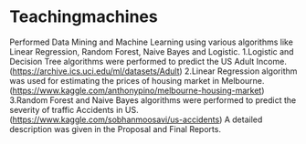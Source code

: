 # Teachingmachines
Performed Data Mining and Machine Learning using various algorithms like Linear Regression, Random Forest, Naive Bayes and Logistic. 
1.Logistic and Decision Tree algorithms were performed to predict the US Adult Income. (https://archive.ics.uci.edu/ml/datasets/Adult)
2.Linear Regression algorithm was used for estimating the prices of housing market in Melbourne.
(https://www.kaggle.com/anthonypino/melbourne-housing-market)
3.Random Forest and Naive Bayes algorithms were performed to predict the severity of traffic Accidents in US. (https://www.kaggle.com/sobhanmoosavi/us-accidents)
A detailed description was given in the Proposal and Final Reports.
